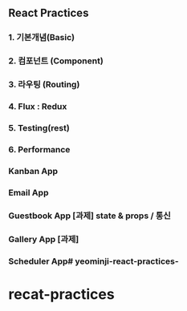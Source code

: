 ## React Practices

### 1. 기본개념(Basic)
### 2. 컴포넌트 (Component)
### 3. 라우팅 (Routing)
### 4. Flux : Redux
### 5. Testing(rest)
### 6. Performance

### Kanban App
### Email App
### Guestbook App [과제] state & props / 통신
### Gallery App [과제]
### Scheduler App# yeominji-react-practices-
# recat-practices
